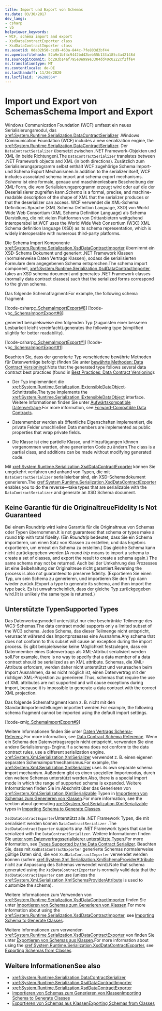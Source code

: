 ```yaml
---
title: Import und Export von Schemas
ms.date: 03/30/2017
dev_langs:
- csharp
- vb
helpviewer_keywords:
- WCF, schema import and export
- XsdDataContractExporter class
- XsdDataContractImporter class
ms.assetid: 0da32b50-ccd9-463a-844c-7fe803d3bf44
ms.openlocfilehash: 52a9e1bf4c9442bd42beb55b133a185c4a42148d
ms.sourcegitcommit: bc293b14af795e0e999e3304dd40c0222cf2ffe4
ms.translationtype: MT
ms.contentlocale: de-DE
ms.lasthandoff: 11/26/2020
ms.locfileid: "96288564"
---
```

# <a name="schema-import-and-export"></a><span data-ttu-id="9f341-102">Import und Export von Schemas</span><span class="sxs-lookup"><span data-stu-id="9f341-102">Schema Import and Export</span></span>

<span data-ttu-id="9f341-103">Windows Communication Foundation (WCF) umfasst ein neues Serialisierungsmodul, das <xref:System.Runtime.Serialization.DataContractSerializer> .</span><span class="sxs-lookup"><span data-stu-id="9f341-103">Windows Communication Foundation (WCF) includes a new serialization engine, the <xref:System.Runtime.Serialization.DataContractSerializer>.</span></span> <span data-ttu-id="9f341-104">Der `DataContractSerializer` übersetzt zwischen .NET Framework-Objekten und XML (in beide Richtungen).</span><span class="sxs-lookup"><span data-stu-id="9f341-104">The `DataContractSerializer` translates between .NET Framework objects and XML (in both directions).</span></span> <span data-ttu-id="9f341-105">Zusätzlich zum Serialisierungsprogramm selbst enthält WCF zugehörige Schema Import-und Schema Export Mechanismen.</span><span class="sxs-lookup"><span data-stu-id="9f341-105">In addition to the serializer itself, WCF includes associated schema import and schema export mechanisms.</span></span> <span data-ttu-id="9f341-106">*Schema* ist eine formale, genaue und maschinenlesbare Beschreibung der XML-Form, die vom Serialisierungsprogramm erzeugt wird oder auf die der Deserialisierer zugreifen kann.</span><span class="sxs-lookup"><span data-stu-id="9f341-106">*Schema* is a formal, precise, and machine-readable description of the shape of XML that the serializer produces or that the deserializer can access.</span></span> <span data-ttu-id="9f341-107">WCF verwendet die XML-Schema Definitions Sprache (XML Schema Definition Language, XSD) von World Wide Web Consortium (XML Schema Definition Language) als Schema Darstellung, die mit vielen Plattformen von Drittanbietern weitgehend interoperabel ist.</span><span class="sxs-lookup"><span data-stu-id="9f341-107">WCF uses the World Wide Web Consortium (W3C) XML Schema definition language (XSD) as its schema representation, which is widely interoperable with numerous third-party platforms.</span></span>  
  
 <span data-ttu-id="9f341-108">Die Schema Import Komponente <xref:System.Runtime.Serialization.XsdDataContractImporter> übernimmt ein XSD-Schema Dokument und generiert .NET Framework Klassen (normalerweise Daten Vertrags Klassen), sodass die serialisierten Formulare dem angegebenen Schema entsprechen.</span><span class="sxs-lookup"><span data-stu-id="9f341-108">The schema import component, <xref:System.Runtime.Serialization.XsdDataContractImporter>, takes an XSD schema document and generates .NET Framework classes (normally data contract classes) such that the serialized forms correspond to the given schema.</span></span>  
  
 <span data-ttu-id="9f341-109">Das folgende Schemafragment:</span><span class="sxs-lookup"><span data-stu-id="9f341-109">For example, the following schema fragment:</span></span>  
  
 [!code-csharp[c_SchemaImportExport#8](../../../../samples/snippets/csharp/VS_Snippets_CFX/c_schemaimportexport/cs/source.cs#8)]
 [!code-vb[c_SchemaImportExport#8](../../../../samples/snippets/visualbasic/VS_Snippets_CFX/c_schemaimportexport/vb/source.vb#8)]  
  
 <span data-ttu-id="9f341-110">generiert beispielsweise den folgenden Typ (zugunsten einer besseren Lesbarkeit leicht vereinfacht).</span><span class="sxs-lookup"><span data-stu-id="9f341-110">generates the following type (simplified slightly for better readability).</span></span>  
  
 [!code-csharp[c_SchemaImportExport#1](../../../../samples/snippets/csharp/VS_Snippets_CFX/c_schemaimportexport/cs/source.cs#1)]
 [!code-vb[c_SchemaImportExport#1](../../../../samples/snippets/visualbasic/VS_Snippets_CFX/c_schemaimportexport/vb/source.vb#1)]  
  
 <span data-ttu-id="9f341-111">Beachten Sie, dass der generierte Typ verschiedene bewährte Methoden für Datenverträge befolgt (finden Sie unter [bewährte Methoden: Data Contract Versioning](../best-practices-data-contract-versioning.md)):</span><span class="sxs-lookup"><span data-stu-id="9f341-111">Note that the generated type follows several data contract best practices (found in [Best Practices: Data Contract Versioning](../best-practices-data-contract-versioning.md)):</span></span>  
  
- <span data-ttu-id="9f341-112">Der Typ implementiert die <xref:System.Runtime.Serialization.IExtensibleDataObject>-Schnittstelle.</span><span class="sxs-lookup"><span data-stu-id="9f341-112">The type implements the <xref:System.Runtime.Serialization.IExtensibleDataObject> interface.</span></span> <span data-ttu-id="9f341-113">Weitere Informationen finden Sie unter [Aufwärtskompatible Datenverträge](forward-compatible-data-contracts.md).</span><span class="sxs-lookup"><span data-stu-id="9f341-113">For more information, see [Forward-Compatible Data Contracts](forward-compatible-data-contracts.md).</span></span>  
  
- <span data-ttu-id="9f341-114">Datenmember werden als öffentliche Eigenschaften implementiert, die private Felder umschließen.</span><span class="sxs-lookup"><span data-stu-id="9f341-114">Data members are implemented as public properties that wrap private fields.</span></span>  
  
- <span data-ttu-id="9f341-115">Die Klasse ist eine partielle Klasse, und Hinzufügungen können vorgenommen werden, ohne generierten Code zu ändern.</span><span class="sxs-lookup"><span data-stu-id="9f341-115">The class is a partial class, and additions can be made without modifying generated code.</span></span>  
  
 <span data-ttu-id="9f341-116">Mit <xref:System.Runtime.Serialization.XsdDataContractExporter> können Sie umgekehrt verfahren und anhand von Typen, die mit `DataContractSerializer` serialisierbar sind, ein XSD-Schemadokument generieren.</span><span class="sxs-lookup"><span data-stu-id="9f341-116">The <xref:System.Runtime.Serialization.XsdDataContractExporter> enables you to do the reverse—take types that are serializable with the `DataContractSerializer` and generate an XSD Schema document.</span></span>  
  
## <a name="fidelity-is-not-guaranteed"></a><span data-ttu-id="9f341-117">Keine Garantie für die Originaltreue</span><span class="sxs-lookup"><span data-stu-id="9f341-117">Fidelity Is Not Guaranteed</span></span>  

 <span data-ttu-id="9f341-118">Bei einem Roundtrip wird keine Garantie für die Originaltreue von Schemas oder Typen übernommen.</span><span class="sxs-lookup"><span data-stu-id="9f341-118">It is not guaranteed that schema or types make a round trip with total fidelity.</span></span> <span data-ttu-id="9f341-119">(Ein *Roundtrip* bedeutet, dass Sie ein Schema importieren, um einen Satz von Klassen zu erstellen, und das Ergebnis exportieren, um erneut ein Schema zu erstellen.) Das gleiche Schema kann nicht zurückgegeben werden.</span><span class="sxs-lookup"><span data-stu-id="9f341-119">(A *round trip* means to import a schema to create a set of classes, and export the result to create a schema again.) The same schema may not be returned.</span></span> <span data-ttu-id="9f341-120">Auch bei der Umkehrung des Prozesses ist eine Beibehaltung der Originaltreue nicht garantiert.</span><span class="sxs-lookup"><span data-stu-id="9f341-120">Reversing the process is also not guaranteed to preserve fidelity.</span></span> <span data-ttu-id="9f341-121">(Exportieren Sie einen Typ, um sein Schema zu generieren, und importieren Sie den Typ dann wieder zurück.</span><span class="sxs-lookup"><span data-stu-id="9f341-121">(Export a type to generate its schema, and then import the type back.</span></span> <span data-ttu-id="9f341-122">Es ist unwahrscheinlich, dass der gleiche Typ zurückgegeben wird.)</span><span class="sxs-lookup"><span data-stu-id="9f341-122">It is unlikely the same type is returned.)</span></span>  
  
## <a name="supported-types"></a><span data-ttu-id="9f341-123">Unterstützte Typen</span><span class="sxs-lookup"><span data-stu-id="9f341-123">Supported Types</span></span>  

 <span data-ttu-id="9f341-124">Das Datenvertragsmodell unterstützt nur eine beschränkte Teilmenge des WC3-Schemas.</span><span class="sxs-lookup"><span data-stu-id="9f341-124">The data contract model supports only a limited subset of the WC3 schema.</span></span> <span data-ttu-id="9f341-125">Jedes Schema, das dieser Teilmenge nicht entspricht, verursacht während des Importprozesses eine Ausnahme.</span><span class="sxs-lookup"><span data-stu-id="9f341-125">Any schema that does not conform to this subset will cause an exception during the import process.</span></span> <span data-ttu-id="9f341-126">Es gibt beispielsweise keine Möglichkeit festzulegen, dass ein Datenmember eines Datenvertrags als XML-Attribut serialisiert werden soll.</span><span class="sxs-lookup"><span data-stu-id="9f341-126">For example, there is no way to specify that a data member of a data contract should be serialized as an XML attribute.</span></span> <span data-ttu-id="9f341-127">Schemas, die XML-Attribute erfordern, werden daher nicht unterstützt und verursachen beim Import Ausnahmen, da es nicht möglich ist, einen Datenvertrag mit der richtigen XML-Projektion zu generieren.</span><span class="sxs-lookup"><span data-stu-id="9f341-127">Thus, schemas that require the use of XML attributes are not supported and will cause exceptions during import, because it is impossible to generate a data contract with the correct XML projection.</span></span>  
  
 <span data-ttu-id="9f341-128">Das folgende Schemafragment kann z. B. nicht mit den Standardimporteinstellungen importiert werden.</span><span class="sxs-lookup"><span data-stu-id="9f341-128">For example, the following schema fragment cannot be imported using the default import settings.</span></span>  
  
 [!code-xml[c_SchemaImportExport#9](../../../../samples/snippets/csharp/VS_Snippets_CFX/c_schemaimportexport/common/source.config#9)]  
  
 <span data-ttu-id="9f341-129">Weitere Informationen finden Sie unter [Daten Vertrags Schema-Referenz](data-contract-schema-reference.md).</span><span class="sxs-lookup"><span data-stu-id="9f341-129">For more information, see [Data Contract Schema Reference](data-contract-schema-reference.md).</span></span> <span data-ttu-id="9f341-130">Wenn ein Schema den Datenvertragsregeln nicht entspricht, verwenden Sie eine andere Serialisierungs-Engine.</span><span class="sxs-lookup"><span data-stu-id="9f341-130">If a schema does not conform to the data contract rules, use a different serialization engine.</span></span> <span data-ttu-id="9f341-131"><xref:System.Xml.Serialization.XmlSerializer> verwendet z. B. einen eigenen separaten Schemaimportmechanismus.</span><span class="sxs-lookup"><span data-stu-id="9f341-131">For example, the <xref:System.Xml.Serialization.XmlSerializer> uses its own separate schema import mechanism.</span></span> <span data-ttu-id="9f341-132">Außerdem gibt es einen speziellen Importmodus, durch den weitere Schemas unterstützt werden.</span><span class="sxs-lookup"><span data-stu-id="9f341-132">Also, there is a special import mode in which the range of supported schema is expanded.</span></span> <span data-ttu-id="9f341-133">Weitere Informationen finden Sie im Abschnitt über das Generieren von <xref:System.Xml.Serialization.IXmlSerializable> Typen in [Importieren von Schemas zum Generieren von Klassen](importing-schema-to-generate-classes.md).</span><span class="sxs-lookup"><span data-stu-id="9f341-133">For more information, see the section about generating <xref:System.Xml.Serialization.IXmlSerializable> types in [Importing Schema to Generate Classes](importing-schema-to-generate-classes.md).</span></span>  
  
 <span data-ttu-id="9f341-134">`XsdDataContractExporter`Unterstützt alle .NET Framework Typen, die mit serialisiert werden können `DataContractSerializer` .</span><span class="sxs-lookup"><span data-stu-id="9f341-134">The `XsdDataContractExporter` supports any .NET Framework types that can be serialized with the `DataContractSerializer`.</span></span> <span data-ttu-id="9f341-135">Weitere Informationen finden Sie [unter vom Datenvertragsserialisierer unterstützte Typen](types-supported-by-the-data-contract-serializer.md).</span><span class="sxs-lookup"><span data-stu-id="9f341-135">For more information, see [Types Supported by the Data Contract Serializer](types-supported-by-the-data-contract-serializer.md).</span></span> <span data-ttu-id="9f341-136">Beachten Sie, dass mit `XsdDataContractExporter` generierte Schemas normalerweise gültige Daten sind, die von `XsdDataContractImporter` verwendet werden können (sofern <xref:System.Xml.Serialization.XmlSchemaProviderAttribute> nicht zur Anpassung des Schemas verwendet wird).</span><span class="sxs-lookup"><span data-stu-id="9f341-136">Note that schema generated using the `XsdDataContractExporter` is normally valid data that the `XsdDataContractImporter` can use (unless the <xref:System.Xml.Serialization.XmlSchemaProviderAttribute> is used to customize the schema).</span></span>  
  
 <span data-ttu-id="9f341-137">Weitere Informationen zum Verwenden von <xref:System.Runtime.Serialization.XsdDataContractImporter> finden Sie unter [Importieren von Schemas zum Generieren von Klassen](importing-schema-to-generate-classes.md).</span><span class="sxs-lookup"><span data-stu-id="9f341-137">For more information about using the <xref:System.Runtime.Serialization.XsdDataContractImporter>, see [Importing Schema to Generate Classes](importing-schema-to-generate-classes.md).</span></span>  
  
 <span data-ttu-id="9f341-138">Weitere Informationen zum verwenden <xref:System.Runtime.Serialization.XsdDataContractExporter> von finden Sie unter [Exportieren von Schemas aus Klassen](exporting-schemas-from-classes.md).</span><span class="sxs-lookup"><span data-stu-id="9f341-138">For more information about using the <xref:System.Runtime.Serialization.XsdDataContractExporter>, see [Exporting Schemas from Classes](exporting-schemas-from-classes.md).</span></span>  
  
## <a name="see-also"></a><span data-ttu-id="9f341-139">Weitere Informationen</span><span class="sxs-lookup"><span data-stu-id="9f341-139">See also</span></span>

- <xref:System.Runtime.Serialization.DataContractSerializer>
- <xref:System.Runtime.Serialization.XsdDataContractImporter>
- <xref:System.Runtime.Serialization.XsdDataContractExporter>
- [<span data-ttu-id="9f341-140">Importieren von Schemas zum Generieren von Klassen</span><span class="sxs-lookup"><span data-stu-id="9f341-140">Importing Schema to Generate Classes</span></span>](importing-schema-to-generate-classes.md)
- [<span data-ttu-id="9f341-141">Exportieren von Schemas aus Klassen</span><span class="sxs-lookup"><span data-stu-id="9f341-141">Exporting Schemas from Classes</span></span>](exporting-schemas-from-classes.md)
